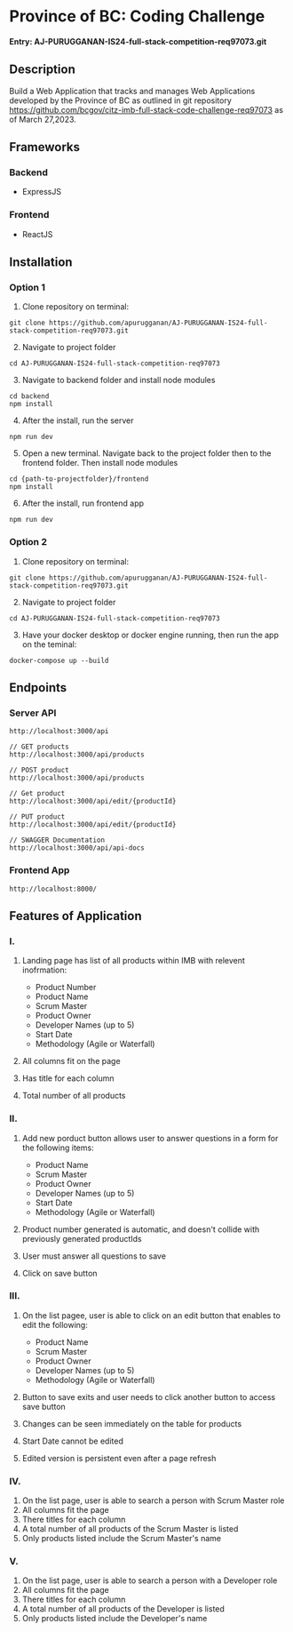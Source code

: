 
# Province of BC: Coding Challenge
#### Entry: AJ-PURUGGANAN-IS24-full-stack-competition-req97073.git

## Description
Build a Web Application that tracks and manages Web Applications developed by the Province of BC as outlined in git repository https://github.com/bcgov/citz-imb-full-stack-code-challenge-req97073 as of March 27,2023.

## Frameworks
### Backend
- ExpressJS

### Frontend
- ReactJS

## Installation

### Option 1
1. Clone repository on terminal:
```
git clone https://github.com/apurugganan/AJ-PURUGGANAN-IS24-full-stack-competition-req97073.git
```

2. Navigate to project folder
```
cd AJ-PURUGGANAN-IS24-full-stack-competition-req97073 
```

3. Navigate to backend folder and install node modules
```
cd backend
npm install
```

4. After the install, run the server
```
npm run dev
```

5. Open a new terminal. Navigate back to the project folder then to the frontend folder. Then install node modules
```
cd {path-to-projectfolder}/frontend
npm install
```

6. After the install, run frontend app
```
npm run dev
```

### Option 2
1. Clone repository on terminal:
```
git clone https://github.com/apurugganan/AJ-PURUGGANAN-IS24-full-stack-competition-req97073.git
```

2. Navigate to project folder
```
cd AJ-PURUGGANAN-IS24-full-stack-competition-req97073 
```
3. Have your docker desktop or docker engine running, then run the app on the teminal:
```
docker-compose up --build
```
## Endpoints
### Server API
```
http://localhost:3000/api

// GET products
http://localhost:3000/api/products

// POST product
http://localhost:3000/api/products

// Get product
http://localhost:3000/api/edit/{productId}

// PUT product
http://localhost:3000/api/edit/{productId}

// SWAGGER Documentation
http://localhost:3000/api/api-docs
```
### Frontend App
```
http://localhost:8000/
```

## Features of Application
### I. 
1. Landing page has list of all products within IMB with relevent inofrmation:
    - Product Number
    - Product Name
    - Scrum Master
    - Product Owner
    - Developer Names (up to 5)
    - Start Date
    - Methodology (Agile or Waterfall)

2. All columns fit on the page
3. Has title for each column
4. Total number of all products

### II.
1. Add new porduct button allows user to answer questions in a form for the following items:
    - Product Name
    - Scrum Master
    - Product Owner
    - Developer Names (up to 5)
    - Start Date
    - Methodology (Agile or Waterfall)
    
2. Product number generated is automatic, and doesn't collide with previously generated productIds
3. User must answer all questions to save
4. Click on save button

### III. 
1. On the list pagee, user is able to click on an edit button that enables to edit the following:
    - Product Name
    - Scrum Master
    - Product Owner
    - Developer Names (up to 5)
    - Methodology (Agile or Waterfall)

2. Button to save exits and user needs to click another button to access save button 
3. Changes can be seen immediately on the table for products
4. Start Date cannot be edited
5. Edited version is persistent even after a page refresh

### IV.
1. On the list page, user is able to search a person with Scrum Master role
2. All columns fit the page
3. There titles for each column
4. A total number of all products of the Scrum Master is listed
5. Only products listed include the Scrum Master's name 

### V.
1. On the list page, user is able to search a person with a Developer role
2. All columns fit the page
3. There titles for each column
4. A total number of all products of the Developer is listed
5. Only products listed include the Developer's name 

